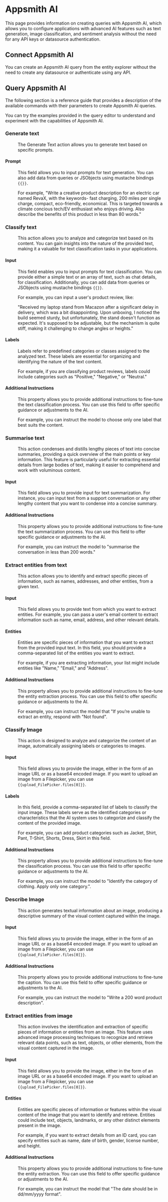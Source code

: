 # Appsmith AI

This page provides information on creating queries with Appsmith AI, which allows you to configure applications with advanced AI features such as text generation, image classification, and sentiment analysis without the need for any API keys or datasource authentication.


## Connect Appsmith AI

You can create an Appsmith AI query from the entity explorer without the need to create any datasource or authenticate using any API.

<ZoomImage
  src="/img/appsmith-ai-img.png" 
  alt="Anthropic Datasource"
  caption="Appsmith AI query"
/>


## Query Appsmith AI

The following section is a reference guide that provides a description of the available commands with their parameters to create Appsmith AI queries.

 You can try the examples provided in the query editor to understand and experiment with the capabilities of Appsmith AI.

### Generate text 

<dd>

The Generate Text action allows you to generate text based on specific prompts.

</dd>

#### Prompt

<dd>

This field allows you to input prompts for text generation. You can also add data from queries or JSObjects using mustache bindings `{{}}`.

For example, "Write a creative product description for an electric car named RevaX, with the keywords- fast charging, 200 miles per single charge, compact, eco-friendly, economical. This is targeted towards a climate concious tech/EV enthusiast who enjoys driving. Also describe the benefits of this product in less than 80 words."



</dd>



### Classify text

<dd>

This action allows you to analyze and categorize text based on its content. You can gain insights into the nature of the provided text, making it a valuable for text classification tasks in your applications.

</dd>

#### Input


<dd>

This field enables you to input prompts for text classification. You can provide either a simple text or an array of text, such as chat details, for classification. Additionally, you can add data from queries or JSObjects using mustache bindings `{{}}`.

For example, you can input a user's product review, like:

"Received my laptop stand from Macazon after a significant delay in delivery, which was a bit disappointing. Upon unboxing, I noticed the build seemed sturdy, but unfortunately, the stand doesn't function as expected. It's supposed to be adjustable, but the mechanism is quite stiff, making it challenging to change angles or heights."

</dd>

#### Labels

<dd>

Labels refer to predefined categories or classes assigned to the analyzed text. These labels are essential for organizing and identifying the nature of the text content. 

For example, if you are classifying product reviews, labels could include categories such as "Positive," "Negative," or "Neutral."

</dd>

#### Additional Instructions

<dd>

This property allows you to provide additional instructions to fine-tune the text classification process. You can use this field to offer specific guidance or adjustments to the AI.

For example, you can instruct the model to choose only one label that best suits the content.

</dd>


### Summarise text

<dd>

This action condenses and distills lengthy pieces of text into concise summaries, providing a quick overview of the main points or key information. This feature is particularly useful for extracting essential details from large bodies of text, making it easier to comprehend and work with voluminous content.

</dd>

#### Input

<dd>

This field allows you to provide input for text summarization.  For instance, you can input text from a support conversation or any other lengthy content that you want to condense into a concise summary. 

</dd>


#### Additional Instructions

<dd>

This property allows you to provide additional instructions to fine-tune the text summarization process. You can use this field to offer specific guidance or adjustments to the AI.

For example, you can instruct the model to "summarise the conversation in less than 200 words."

</dd>


### Extract entities from text

<dd>

This action allows you to identify and extract specific pieces of information, such as names, addresses, and other entities, from a given text. 

</dd>

#### Input

<dd>

This field allows you to provide text from which you want to extract entities. For example, you can pass a user's email content to extract information such as name, email, address, and other relevant details.

</dd>



#### Entities

<dd>

Entities are specific pieces of information that you want to extract from the provided input text. In this field, you should provide a comma-separated list of the entities you want to extract. 

For example, if you are extracting information, your list might include entities like "Name," "Email," and "Address". 

</dd>

#### Additional Instructions

<dd>

This property allows you to provide additional instructions to fine-tune the entity extraction process. You can use this field to offer specific guidance or adjustments to the AI.

For example, you can instruct the model that "If you’re unable to extract an entity, respond with "Not found".

</dd>


### Classify Image

<dd>
 
This action is designed to analyze and categorize the content of an image, automatically assigning labels or categories to images.


</dd>

#### Input

<dd>

This field allows you to provide the image, either in the form of an image URL or as a base64 encoded image. If you want to upload an image from a Filepicker, you can use `{{upload_FilePicker.files[0]}}`.




</dd>


#### Labels

<dd>

In this field, provide a comma-separated list of labels to classify the input image. These labels serve as the identified categories or characteristics that the AI system uses to categorize and classify the content of the provided image.

For example, you can add product categories such as Jacket, Shirt, Pant, T-Shirt, Shorts, Dress, Skirt in this field. 
</dd>

#### Additional Instructions

<dd>

This property allows you to provide additional instructions to fine-tune the classification process. You can use this field to offer specific guidance or adjustments to the AI.

For example, you can instruct the model to "Identify the category of clothing. Apply only one category.".

</dd>

### Describe Image

<dd>
 
This action generates textual information about an image, producing a descriptive summary of the visual content captured within the image.

</dd>


#### Input

<dd>

This field allows you to provide the image, either in the form of an image URL or as a base64 encoded image. If you want to upload an image from a Filepicker, you can use `{{upload_FilePicker.files[0]}}`.




</dd>

#### Additional Instructions

<dd>

This property allows you to provide additional instructions to fine-tune the caption. You can use this field to offer specific guidance or adjustments to the AI.

For example, you can instruct the model to "Write a 200 word product description".

</dd>

### Extract entities from image

<dd>
 
This action involves the identification and extraction of specific pieces of information or entities from an image. This feature uses advanced image processing techniques to recognize and retrieve relevant data points, such as text, objects, or other elements, from the visual content captured in the image. 

</dd>

#### Input

<dd>
 
This field allows you to provide the image, either in the form of an image URL or as a base64 encoded image. If you want to upload an image from a Filepicker, you can use `{{upload_FilePicker.files[0]}}`.

</dd>

#### Entities

<dd>

Entities are specific pieces of information or features within the visual content of the image that you want to identify and retrieve. Entities could include text, objects, landmarks, or any other distinct elements present in the image.

For example, if you want to extract details from an ID card, you can specify entities such as name, date of birth, gender, license number, and height.

</dd>

#### Additional Instructions

<dd>

This property allows you to provide additional instructions to fine-tune the entity extraction. You can use this field to offer specific guidance or adjustments to the AI.

For example, you can instruct the model that "The date should be in dd/mm/yyyy format".


</dd>
